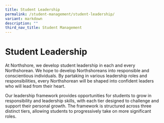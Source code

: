```yaml
---
title: Student Leadership
permalink: /student-management/student-leadership/
variant: markdown
description: ""
third_nav_title: Student Management
---
```

# **Student Leadership**

At Northshore, we develop student leadership in each and every Northshorean.  We hope to develop Northshoreans into responsible and conscientious individuals. By partaking in various leadership roles and responsibilities, every Northshorean will be shaped into confident leaders who will lead from their heart.

Our leadership framework provides opportunities for students to grow in responsibility and leadership skills, with each tier designed to challenge and support their personal growth. The framework is structured across three distinct tiers, allowing students to progressively take on more significant roles.


